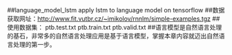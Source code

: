 ##language_model_lstm
apply lstm to language model on tensorflow
##数据获取网址：http://www.fit.vutbr.cz/~imikolov/rnnlm/simple-examples.tgz
##使用数据集：
ptb.test.txt
ptb.train.txt
ptb.valid.txt
##语言模型是自然语言处理的基石，非常多的自然语言处理应用是基于语言模型，掌握本章内容就迈出自然语言处理的第一步。

